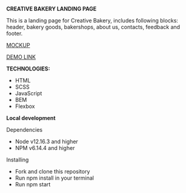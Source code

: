   **CREATIVE BAKERY LANDING PAGE**

This is a landing page for Creative Bakery, includes following blocks: header, bakery goods, bakershops, about us, contacts, feedback and footer.

[MOCKUP](https://www.figma.com/file/dY3izAm0Vspsmra4lQWQIP/Bakerlab-FE-students?node-id=0%3A1)

[DEMO LINK](https://darinasavytska.github.io/landing-bakery/)

**TECHNOLOGIES:**
- HTML
- SCSS
- JavaScript
- BEM
- Flexbox

**Local development**

Dependencies
- Node v12.16.3 and higher
- NPM v6.14.4 and higher

Installing
- Fork and clone this repository
- Run npm install in your terminal
- Run npm start